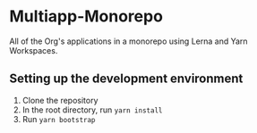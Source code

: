 # Multiapp-Monorepo

All of the Org's applications in a monorepo using Lerna and Yarn
Workspaces.

## Setting up the development environment

1. Clone the repository
2. In the root directory, run `yarn install`
3. Run `yarn bootstrap`
